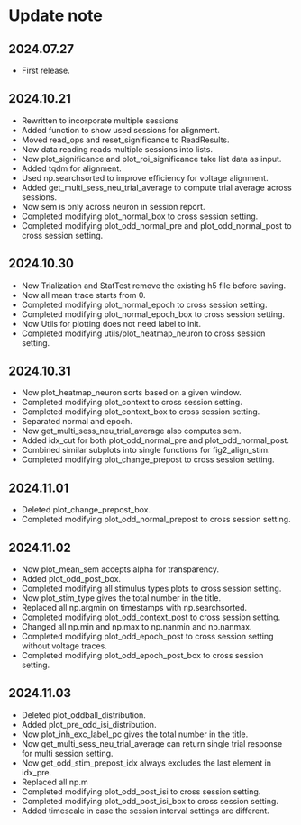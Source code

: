 
# Update note

## 2024.07.27
- First release.

## 2024.10.21
- Rewritten to incorporate multiple sessions
- Added function to show used sessions for alignment.
- Moved read_ops and reset_significance to ReadResults.
- Now data reading reads multiple sessions into lists.
- Now plot_significance and plot_roi_significance take list data as input.
- Added tqdm for alignment.
- Used np.searchsorted to improve efficiency for voltage alignment.
- Added get_multi_sess_neu_trial_average to compute trial average across sessions.
- Now sem is only across neuron in session report.
- Completed modifying plot_normal_box to cross session setting.
- Completed modifying plot_odd_normal_pre and plot_odd_normal_post to cross session setting.

## 2024.10.30
- Now Trialization and StatTest remove the existing h5 file before saving.
- Now all mean trace starts from 0.
- Completed modifying plot_normal_epoch to cross session setting.
- Completed modifying plot_normal_epoch_box to cross session setting.
- Now Utils for plotting does not need label to init.
- Completed modifying utils/plot_heatmap_neuron to cross session setting.

## 2024.10.31
- Now plot_heatmap_neuron sorts based on a given window.
- Completed modifying plot_context to cross session setting.
- Completed modifying plot_context_box to cross session setting.
- Separated normal and epoch.
- Now get_multi_sess_neu_trial_average also computes sem.
- Added idx_cut for both plot_odd_normal_pre and plot_odd_normal_post.
- Combined similar subplots into single functions for fig2_align_stim.
- Completed modifying plot_change_prepost to cross session setting.

## 2024.11.01
- Deleted plot_change_prepost_box.
- Completed modifying plot_odd_normal_prepost to cross session setting.

## 2024.11.02
- Now plot_mean_sem accepts alpha for transparency.
- Added plot_odd_post_box.
- Completed modifying all stimulus types plots to cross session setting.
- Now plot_stim_type gives the total number in the title.
- Replaced all np.argmin on timestamps with np.searchsorted.
- Completed modifying plot_odd_context_post to cross session setting.
- Changed all np.min and np.max to np.nanmin and np.nanmax.
- Completed modifying plot_odd_epoch_post to cross session setting without voltage traces.
- Completed modifying plot_odd_epoch_post_box to cross session setting.

## 2024.11.03
- Deleted plot_oddball_distribution.
- Added plot_pre_odd_isi_distribution.
- Now plot_inh_exc_label_pc gives the total number in the title.
- Now get_multi_sess_neu_trial_average can return single trial response for multi session setting.
- Now get_odd_stim_prepost_idx always excludes the last element in idx_pre.
- Replaced all np.m
- Completed modifying plot_odd_post_isi to cross session setting.
- Completed modifying plot_odd_post_isi_box to cross session setting.
- Added timescale in case the session interval settings are different.


